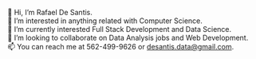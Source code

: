 👋 Hi, I’m Rafael De Santis. \
👀 I’m interested in anything related with Computer Science. \
🌱 I’m currently interested Full Stack Development  and Data Science. \
💞️ I’m looking to collaborate on Data Analysis jobs and Web Development. \
📫 You can reach me at 562-499-9626 or desantis.data@gmail.com. 
